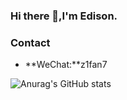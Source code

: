 ### Hi there 👋,I'm Edison.   
### Contact
- **WeChat:**z1fan7

   

![Anurag's GitHub stats](https://github-readme-stats.vercel.app/api?username=Ed1s0nZ&show_icons=true&theme=radical)   


<!--
![Github Stats](https://github-readme-stats.vercel.app/api?username=Ed1s0nZ&show_icons=true&theme=dark&count_private=true)
- 🔭 I’m  working hard to become a full-stack engineer.
**Ed1s0nZ/Ed1s0nZ** is a ✨ _special_ ✨ repository because its `README.md` (this file) appears on your GitHub profile.

Here are some ideas to get you started:

- 🔭 I’m currently working on ...
- 🌱 I’m currently learning ...
- 👯 I’m looking to collaborate on ...
- 🤔 I’m looking for help with ...
- 💬 Ask me about ...
- 📫 How to reach me: ...
- 😄 Pronouns: ...
- ⚡ Fun fact: ...

-->
